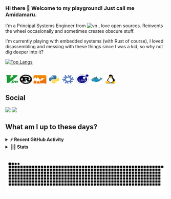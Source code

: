 ### Hi there 👋 Welcome to my playground! Just call me Amidamaru.

<!-- <p align="center">
  <b>Visitors</b><br>
  <img src="https://profile-counter.glitch.me/thaodt/count.svg" />
</p> -->

I'm a Principal Systems Engineer from <img src="https://static.dwcdn.net/css/flag-icons/flags/4x3/vn.svg" alt="vn" height="25"/> , 
love open sources. Reinvents the wheel occasionally and sometimes creates obscure stuff.

I'm currently playing with embedded systems (with Rust of course), I loved disassembling and messing with these things since I was a kid, so why not dig deeper into it? 
<br>

[![Top Langs](https://github-readme-stats.vercel.app/api/top-langs/?username=thaodt&layout=compact&theme=gotham&cache_seconds=86400)](https://github.com/thaodt/thaodt)


<div style="display: inline_block"><br>
  <img align="center" alt="thaodt-nvim" height="30" width="40" src="https://raw.githubusercontent.com/devicons/devicon/master/icons/vim/vim-plain.svg">
  <img align="center" alt="thaodt-rust" height="30" width="40" src="https://raw.githubusercontent.com/devicons/devicon/master/icons/rust/rust-original.svg">
  <img align="center" alt="thaodt-ocaml" height="30" width="40" src="https://raw.githubusercontent.com/devicons/devicon/master/icons/ocaml/ocaml-original.svg">
  <img align="center" alt="thaodt-python" height="30" width="40" src="https://raw.githubusercontent.com/devicons/devicon/master/icons/python/python-original.svg">
  <img align="center" alt="thaodt-nix" height="30" width="40" src="https://raw.githubusercontent.com/devicons/devicon/master/icons/nixos/nixos-plain.svg">  
  <img align="center" alt="thaodt-lua" height="30" width="40" src="https://raw.githubusercontent.com/devicons/devicon/master/icons/lua/lua-plain.svg">
  <img align="center" alt="thaodt-docker" height="30" width="40" src="https://raw.githubusercontent.com/devicons/devicon/master/icons/docker/docker-original.svg">
  <img align="center" alt="thaodt-linux" height="30" width="40" src="https://raw.githubusercontent.com/devicons/devicon/master/icons/linux/linux-original.svg">
</div>

## Social

<div>
  <a href="https://twitter.com/dreamsparkis" target="_blank"><img src="https://img.shields.io/badge/-Twitter-%23E4405F?style=for-the-badge&logo=twitter&logoColor=white" target="_blank"></a>
  <a href = "mailto:ardtimeit@gmail.com"><img src="https://img.shields.io/badge/-Gmail-%23333?style=for-the-badge&logo=gmail&logoColor=white" target="_blank"></a>

</div>

## What am I up to these days?
<details>
  <summary><b>⚡ Recent GitHub Activity</b></summary>
    <p>

<!--START_SECTION:activity-->
1. 💪 Opened PR [#7](https://github.com/ezex-io/redis-stream-bus/pull/7) in [ezex-io/redis-stream-bus](https://github.com/ezex-io/redis-stream-bus)
2. 💪 Opened PR [#3](https://github.com/ezex-io/serde-redis/pull/3) in [ezex-io/serde-redis](https://github.com/ezex-io/serde-redis)
3. 🎉 Merged PR [#29](https://github.com/thaodt/feeds-reader/pull/29) in [thaodt/feeds-reader](https://github.com/thaodt/feeds-reader)
4. ❌ Closed PR [#1](https://github.com/thaodt/redis-stream-bus/pull/1) in [thaodt/redis-stream-bus](https://github.com/thaodt/redis-stream-bus)
5. 🎉 Merged PR [#2](https://github.com/thaodt/redis-stream-bus/pull/2) in [thaodt/redis-stream-bus](https://github.com/thaodt/redis-stream-bus)
6. 💪 Opened PR [#1](https://github.com/thaodt/redis-stream-bus/pull/1) in [thaodt/redis-stream-bus](https://github.com/thaodt/redis-stream-bus)
7. 🗣 Commented on [#31](https://github.com/ezex-io/boilerplate/pull/31#issuecomment-2824590726) in [ezex-io/boilerplate](https://github.com/ezex-io/boilerplate)
8. 💪 Opened PR [#6](https://github.com/ezex-io/ezex-kms/pull/6) in [ezex-io/ezex-kms](https://github.com/ezex-io/ezex-kms)
9. 💪 Opened PR [#30](https://github.com/ezex-io/boilerplate/pull/30) in [ezex-io/boilerplate](https://github.com/ezex-io/boilerplate)
10. 🗣 Commented on [#12](https://github.com/ezex-io/ezex-core/pull/12#issuecomment-2820910788) in [ezex-io/ezex-core](https://github.com/ezex-io/ezex-core)
<!--END_SECTION:activity-->
  </p>
</details>


<details>
  <summary><b>👨‍💻 Stats</b></summary>
  <p align="center">
    <a>
      <img align="center" src="https://gist.githubusercontent.com/thaodt/1db1d598a9e4550fa45eaede87135b3b/raw/97f3e5e943703e61b223dbc8cfa33ae9a5beb97b/github-metrics.svg"/>
    </a>
  </p>
</details>
<br>
<p align="center">
  <img width="600" src="https://raw.githubusercontent.com/thaodt/thaodt/master/assets/github-snake.svg" />
</p>
